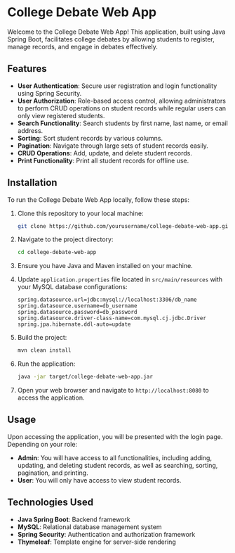# College Debate Web App

Welcome to the College Debate Web App! This application, built using Java Spring Boot, facilitates college debates by allowing students to register, manage records, and engage in debates effectively.

## Features

- **User Authentication**: Secure user registration and login functionality using Spring Security.
- **User Authorization**: Role-based access control, allowing administrators to perform CRUD operations on student records while regular users can only view registered students.
- **Search Functionality**: Search students by first name, last name, or email address.
- **Sorting**: Sort student records by various columns.
- **Pagination**: Navigate through large sets of student records easily.
- **CRUD Operations**: Add, update, and delete student records.
- **Print Functionality**: Print all student records for offline use.

## Installation

To run the College Debate Web App locally, follow these steps:

1. Clone this repository to your local machine:

    ```bash
    git clone https://github.com/yourusername/college-debate-web-app.git
    ```

2. Navigate to the project directory:

    ```bash
    cd college-debate-web-app
    ```

3. Ensure you have Java and Maven installed on your machine.

4. Update `application.properties` file located in `src/main/resources` with your MySQL database configurations:

    ```
    spring.datasource.url=jdbc:mysql://localhost:3306/db_name
    spring.datasource.username=db_username
    spring.datasource.password=db_password
    spring.datasource.driver-class-name=com.mysql.cj.jdbc.Driver
    spring.jpa.hibernate.ddl-auto=update
    ```

5. Build the project:

    ```bash
    mvn clean install
    ```

6. Run the application:

    ```bash
    java -jar target/college-debate-web-app.jar
    ```

7. Open your web browser and navigate to `http://localhost:8080` to access the application.

## Usage

Upon accessing the application, you will be presented with the login page. Depending on your role:

- **Admin**: You will have access to all functionalities, including adding, updating, and deleting student records, as well as searching, sorting, pagination, and printing.
- **User**: You will only have access to view student records.

## Technologies Used

- **Java Spring Boot**: Backend framework
- **MySQL**: Relational database management system
- **Spring Security**: Authentication and authorization framework
- **Thymeleaf**: Template engine for server-side rendering
